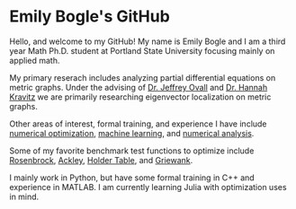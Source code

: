 # Emily Bogle's GitHub

Hello, and welcome to my GitHub! My name is Emily Bogle and I am a third year Math Ph.D. student at Portland State University focusing mainly on applied math. 

My primary reserach includes analyzing partial differential equations on metric graphs. Under the advising of [Dr. Jeffrey Ovall](https://sites.google.com/pdx.edu/jeffovall/home) and [Dr. Hannah Kravitz](https://sites.google.com/pdx.edu/hkravitz) we are primarily researching eigenvector localization on metric graphs. 

Other areas of interest, formal training, and experience I have include [numerical optimization](https://en.wikipedia.org/wiki/Mathematical_optimization), [machine learning](https://en.wikipedia.org/wiki/Machine_learning), and [numerical analysis](https://en.wikipedia.org/wiki/Numerical_analysis). 

Some of my favorite benchmark test functions to optimize include [Rosenbrock](https://www.sfu.ca/~ssurjano/rosen.html), [Ackley](https://www.sfu.ca/~ssurjano/ackley.html), [Holder Table](https://www.sfu.ca/~ssurjano/holder.html), and [Griewank](https://www.sfu.ca/~ssurjano/griewank.html).

I mainly work in Python, but have some formal training in C++ and experience in MATLAB. I am currently learning Julia with optimization uses in mind. 
